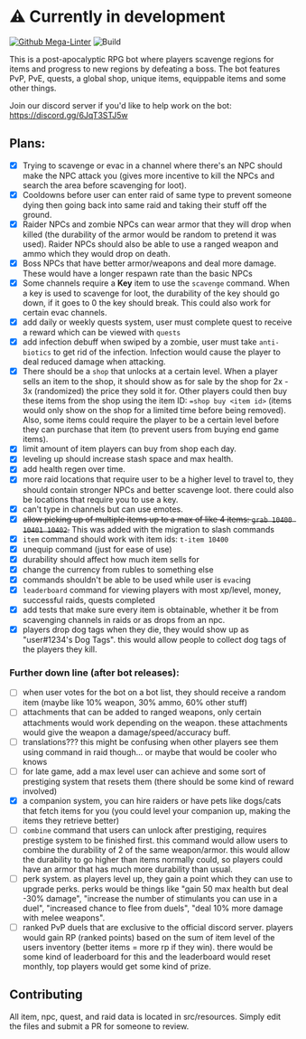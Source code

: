 # ⚠️ Currently in development

[![Github Mega-Linter](https://github.com/blobfysh/project-z/workflows/Lint%20Code/badge.svg)](https://github.com/nvuillam/mega-linter)
![Build](https://github.com/blobfysh/project-z/workflows/Build/badge.svg)

This is a post-apocalyptic RPG bot where players scavenge regions for items and progress to new regions by defeating a boss. The bot features PvP, PvE, quests, a global shop, unique items, equippable items and some other things.

Join our discord server if you'd like to help work on the bot: https://discord.gg/6JqT3STJ5w

## Plans:

- [x] Trying to scavenge or evac in a channel where there's an NPC should make the NPC attack you (gives more incentive to kill the NPCs and search the area before scavenging for loot).
- [x] Cooldowns before user can enter raid of same type to prevent someone dying then going back into same raid and taking their stuff off the ground.
- [x] Raider NPCs and zombie NPCs can wear armor that they will drop when killed (the durability of the armor would be random to pretend it was used). Raider NPCs should also be able to use a ranged weapon and ammo which they would drop on death.
- [x] Boss NPCs that have better armor/weapons and deal more damage. These would have a longer respawn rate than the basic NPCs
- [x] Some channels require a **Key** item to use the `scavenge` command. When a key is used to scavenge for loot, the durability of the key should go down, if it goes to 0 the key should break. This could also work for certain evac channels.
- [x] add daily or weekly quests system, user must complete quest to receive a reward which can be viewed with `quests`
- [x] add infection debuff when swiped by a zombie, user must take `anti-biotics` to get rid of the infection. Infection would cause the player to deal reduced damage when attacking.
- [x] There should be a `shop` that unlocks at a certain level. When a player sells an item to the shop, it should show as for sale by the shop for 2x - 3x (randomized) the price they sold it for. Other players could then buy these items from the shop using the item ID: `=shop buy <item id>` (items would only show on the shop for a limited time before being removed). Also, some items could require the player to be a certain level before they can purchase that item (to prevent users from buying end game items).
- [x] limit amount of item players can buy from shop each day.
- [x] leveling up should increase stash space and max health.
- [x] add health regen over time.
- [x] more raid locations that require user to be a higher level to travel to, they should contain stronger NPCs and better scavenge loot. there could also be locations that require you to use a key.
- [x] can't type in channels but can use emotes.
- [x] ~~allow picking up of multiple items up to a max of like 4 items: `grab 10400 10401 10402`.~~ This was added with the migration to slash commands
- [x] `item` command should work with item ids: `t-item 10400`
- [x] unequip command (just for ease of use)
- [x] durability should affect how much item sells for
- [x] change the currency from rubles to something else
- [x] commands shouldn't be able to be used while user is `evac`ing
- [x] `leaderboard` command for viewing players with most xp/level, money, successful raids, quests completed
- [x] add tests that make sure every item is obtainable, whether it be from scavenging channels in raids or as drops from an npc.
- [x] players drop dog tags when they die, they would show up as "user#1234's Dog Tags". this would allow people to collect dog tags of the players they kill.

### Further down line (after bot releases):
- [ ] when user votes for the bot on a bot list, they should receive a random item (maybe like 10% weapon, 30% ammo, 60% other stuff)
- [ ] attachments that can be added to ranged weapons, only certain attachments would work depending on the weapon. these attachments would give the weapon a damage/speed/accuracy buff.
- [ ] translations??? this might be confusing when other players see them using command in raid though... or maybe that would be cooler who knows
- [ ] for late game, add a max level user can achieve and some sort of prestiging system that resets them (there should be some kind of reward involved)
- [x] a companion system, you can hire raiders or have pets like dogs/cats that fetch items for you (you could level your companion up, making the items they retrieve better)
- [ ] `combine` command that users can unlock after prestiging, requires prestige system to be finished first. this command would allow users to combine the durability of 2 of the same weapon/armor. this would allow the durability to go higher than items normally could, so players could have an armor that has much more durability than usual.
- [ ] perk system. as players level up, they gain a point which they can use to upgrade perks. perks would be things like "gain 50 max health but deal -30% damage", "increase the number of stimulants you can use in a duel", "increased chance to flee from duels", "deal 10% more damage with melee weapons".
- [ ] ranked PvP duels that are exclusive to the official discord server. players would gain RP (ranked points) based on the sum of item level of the users inventory (better items = more rp if they win). there would be some kind of leaderboard for this and the leaderboard would reset monthly, top players would get some kind of prize.

## Contributing

All item, npc, quest, and raid data is located in src/resources. Simply edit the files and submit a PR for someone to review.
